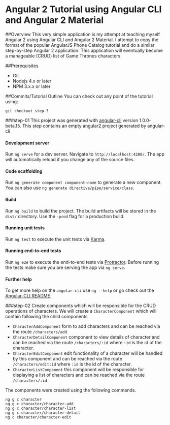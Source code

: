# Angular 2 Tutorial using Angular CLI and Angular 2 Material

##Overview
This very simple application is my attempt at teaching myself Angular 2 using Angular CLI and Angular 2 Material. I attempt to copy the format of the popular AngularJS Phone Catalog tutorial and do a similar step-by-step Angular 2 application. This application will eventually become a manageable (CRUD) list of Game Thrones characters.

##Prerequisites 
- Git
- Nodejs 4.x or later
- NPM 3.x.x or later

##Commits/Tutorial Outline
You can check out any point of the tutorial using:
```
git checkout step-?
```

###step-01
This project was generated with [angular-cli](https://github.com/angular/angular-cli) version 1.0.0-beta.15. This step contains an empty angular2 project generated by angular-cli

#### Development server
Run `ng serve` for a dev server. Navigate to `http://localhost:4200/`. The app will automatically reload if you change any of the source files.

#### Code scaffolding

Run `ng generate component component-name` to generate a new component. You can also use `ng generate directive/pipe/service/class`.

#### Build

Run `ng build` to build the project. The build artifacts will be stored in the `dist/` directory. Use the `-prod` flag for a production build.

#### Running unit tests

Run `ng test` to execute the unit tests via [Karma](https://karma-runner.github.io).

#### Running end-to-end tests

Run `ng e2e` to execute the end-to-end tests via [Protractor](http://www.protractortest.org/). 
Before running the tests make sure you are serving the app via `ng serve`.

#### Further help

To get more help on the `angular-cli` use `ng --help` or go check out the [Angular-CLI README](https://github.com/angular/angular-cli/blob/master/README.md).

###step-02
Create components which will be responsible for the CRUD operations of characters. We will create a `CharacterComponent` which will contain following the child components
- `CharacterAddComponent` form to add characters  and can be reached via the route `/characters/add`
- `CharacterDetailComponent` component to view details of character and can be reached via the route `/characters/:id` where `:id` is the id of the character. 
- `CharacterEditComponent` edit functionality of a character will be handled by this component and can be reached via the route `/characters/edit:id` where `:id` is the id of the character. 
- `CharacterListComponent` this component will be responsible for displaying a list of characters and can be reached via the route `/characters/:id`

The components were created using the following commands. 
```
ng g c character
ng g c character/character-add
ng g c character/character-list
ng g c character/character-detail 
ng c character/character-edit
```
